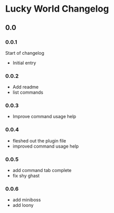 # Lucky World Changelog

## 0.0

### 0.0.1

Start of changelog

* Initial entry

### 0.0.2

* Add readme
* list commands

### 0.0.3

* Improve command usage help

### 0.0.4

* fleshed out the plugin file
* improved command usage help

### 0.0.5

* add command tab complete
* fix shy ghast

### 0.0.6

* add miniboss
* add loony